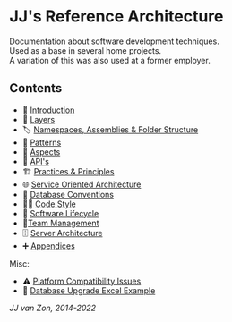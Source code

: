 JJ's Reference Architecture
===========================

Documentation about software development techniques.  
Used as a base in several home projects.   
A variation of this was also used at a former employer.

Contents
--------

- 📢 [Introduction](introduction.md)
- 🧅 [Layers](layers.md)
- 🏷 [Namespaces, Assemblies & Folder Structure](namespaces-assemblies-and-folder-structure.md)
- 🧶 [Patterns](patterns.md)
- 🧱 [Aspects](aspects.md)
- 🎁 [API's](apis.md)
- 🏗 [Practices & Principles](practices-and-principles.md)
- 🌐 [Service Oriented Architecture](service-oriented-architecture.md)
- 📀 [Database Conventions](database-conventions.md)
- 👨‍💻 [Code Style](code-style.md)
- 🚀 [Software Lifecycle](software-lifecycle.md)
- 👥[Team Management](team-management.md)
- 🗄 [Server Architecture](server-architecture.md)
- ➕ [Appendices](appendices.md)

Misc:

- ⚠ [Platform Compatibility Issues](misc-docs/platform-compatibility-issues.md)
- 📰 [Database Upgrade Excel Example](misc-docs/database-upgrade-excel-example.xlsx)

*JJ van Zon, 2014-2022*

